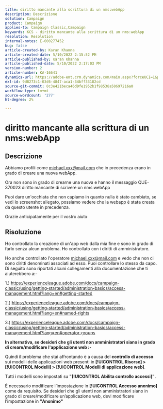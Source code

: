 ```yaml
---
title: diritto mancante alla scrittura di un nms:webApp
description: Descrizione
solution: Campaign
product: Campaign
applies-to: Campaign Classic,Campaign
keywords: KCS - diritto mancante alla scrittura di un nms:webApp
resolution: Resolution
internal-notes: E-000277452
bug: false
article-created-by: Karan Khanna
article-created-date: 5/10/2022 2:15:52 PM
article-published-by: Karan Khanna
article-published-date: 5/10/2022 2:17:03 PM
version-number: 2
article-number: KA-16641
dynamics-url: https://adobe-ent.crm.dynamics.com/main.aspx?forceUCI=1&pagetype=entityrecord&etn=knowledgearticle&id=8fb70db0-6bd0-ec11-a7b5-00224809c556
exl-id: 9d8273c1-03d6-4847-aca1-34bff33182cd
source-git-commit: 0c3e421beca46d9fe1952b1f98538a50697216a0
workflow-type: tm+mt
source-wordcount: '277'
ht-degree: 2%

---
```


# diritto mancante alla scrittura di un nms:webApp

## Descrizione


Abbiamo profili come michael.xxx@mail.com che in precedenza erano in grado di creare una nuova webApp.

Ora non sono in grado di crearne una nuova e hanno il messaggio QUE-370023 diritto mancante di scrivere un nms:webApp

Puoi dare un&#39;occhiata che non capiamo in quanto nulla è stato cambiato, se vedi lo screenshot allegato, possiamo vedere che la webapp è stata creata da questo utente in precedenza.

Grazie anticipatamente per il vostro aiuto


## Risoluzione


Ho controllato la creazione di un&#39;app web dalla mia fine e sono in grado di farlo senza alcun problema. Ho controllato con i diritti di amministratore.

Ho anche controllato l&#39;operatore michael.xxx@mail.com e vedo che non ci sono diritti denominati associati ad esso. Puoi controllare lo stesso da capo. Di seguito sono riportati alcuni collegamenti alla documentazione che ti aiuterebbero a:-

1.) https://experienceleague.adobe.com/docs/campaign-classic/using/getting-started/administration-basics/access-management.html?lang=en#getting-started

2.) https://experienceleague.adobe.com/docs/campaign-classic/using/getting-started/administration-basics/access-management.html?lang=en#named-rights

3.) https://experienceleague.adobe.com/docs/campaign-classic/using/getting-started/administration-basics/access-management.html?lang=en#operator-groups



<b>In alternativa, se desideri che gli utenti non amministratori siano in grado di creare/modificare l&#39;applicazione web :-</b>

Quindi il problema che stai affrontando è a causa del <b>controllo di accesso</b> sui modelli delle applicazioni web presenti in <b>[!UICONTROL Risorse] > [!UICONTROL Modelli] > [!UICONTROL Modelli di applicazione web]</b>.

Tutti i modelli sono impostati su <b>&quot;[!UICONTROL Abilita controllo accessi]&quot;</b>.

È necessario modificare l’impostazione in <b>[!UICONTROL Accesso anonimo]</b> come da requisito. Se desideri che gli utenti non amministratori siano in grado di creare/modificare un’applicazione web, devi modificare l’impostazione in <b>&quot;Anonimo&quot;</b>

